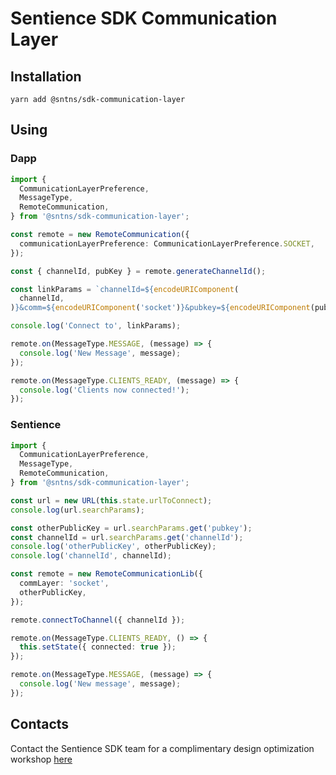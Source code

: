 # Sentience SDK Communication Layer

## Installation

`yarn add @sntns/sdk-communication-layer`

## Using

### Dapp

```ts
import {
  CommunicationLayerPreference,
  MessageType,
  RemoteCommunication,
} from '@sntns/sdk-communication-layer';

const remote = new RemoteCommunication({
  communicationLayerPreference: CommunicationLayerPreference.SOCKET,
});

const { channelId, pubKey } = remote.generateChannelId();

const linkParams = `channelId=${encodeURIComponent(
  channelId,
)}&comm=${encodeURIComponent('socket')}&pubkey=${encodeURIComponent(pubKey)}`;

console.log('Connect to', linkParams);

remote.on(MessageType.MESSAGE, (message) => {
  console.log('New Message', message);
});

remote.on(MessageType.CLIENTS_READY, (message) => {
  console.log('Clients now connected!');
});
```

### Sentience

```ts
import {
  CommunicationLayerPreference,
  MessageType,
  RemoteCommunication,
} from '@sntns/sdk-communication-layer';

const url = new URL(this.state.urlToConnect);
console.log(url.searchParams);

const otherPublicKey = url.searchParams.get('pubkey');
const channelId = url.searchParams.get('channelId');
console.log('otherPublicKey', otherPublicKey);
console.log('channelId', channelId);

const remote = new RemoteCommunicationLib({
  commLayer: 'socket',
  otherPublicKey,
});

remote.connectToChannel({ channelId });

remote.on(MessageType.CLIENTS_READY, () => {
  this.setState({ connected: true });
});

remote.on(MessageType.MESSAGE, (message) => {
  console.log('New message', message);
});
```

## Contacts

Contact the Sentience SDK team for a complimentary design optimization workshop [here](https://sentience.id/)
